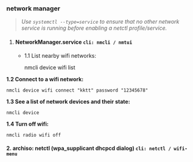 ### network manager 
> *Use `systemctl --type=service` to ensure that no other network service is running before enabling a _netctl_ profile/service.*

1. #### NetworkManager.service `cli: nmcli / nmtui`

	 - 1.1 List nearby wifi networks:
 
		nmcli device wifi list

**1.2 Connect to a wifi network:**

	nmcli device wifi connect "kktt" password "12345678"

**1.3 See a list of network devices and their state:**

	nmcli device

**1.4 Turn off wifi:**

	nmcli radio wifi off

#### 2. archiso: netctl (wpa_supplicant dhcpcd dialog) `cli: netctl / wifi-menu`

<!--stackedit_data:
eyJoaXN0b3J5IjpbNjY4MDM1MjY3LC0xMzIyOTM0Mzg0LDQ0Mj
EwOTk5LC01MDI5ODYzODksMTUwOTU5NDk5MywtNzc3MzcwOTE0
LC0xMDYwMzAzMzg2XX0=
-->